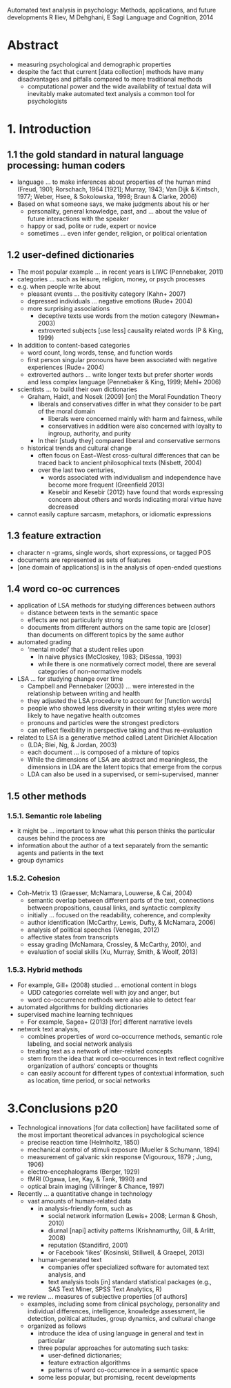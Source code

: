 Automated text analysis in psychology:
  Methods, applications, and future developments
R Iliev, M Dehghani, E Sagi
Language and Cognition, 2014

# Abstract

* measuring psychological and demographic properties
* despite the fact that current [data collection] methods have many
  disadvantages and pitfalls compared to more traditional methods
  * computational power and the wide availability of textual data will
    inevitably make automated text analysis a common tool for psychologists

# 1. Introduction

## 1.1 the gold standard in natural language processing: human coders

* language ... to make inferences about properties of the human mind
  (Freud, 1901; Rorschach, 1964 [1921]; Murray, 1943; Van Dijk & Kintsch, 1977;
  Weber, Hsee, & Sokolowska, 1998; Braun & Clarke, 2006)
* Based on what someone says, we make judgments about his or her
  * personality, general knowledge, past, and ... about the value of future
    interactions with the speaker
  * happy or sad, polite or rude, expert or novice
  * sometimes ... even infer gender, religion, or political orientation

## 1.2 user-defined dictionaries

* The most popular example ... in recent years is LIWC (Pennebaker, 2011)
* categories ... such as leisure, religion, money, or psych processes
* e.g. when people write about
  * pleasant events ... the positivity category (Kahn+ 2007)
  * depressed individuals ... negative emotions (Rude+ 2004)
  * more surprising associations
    * deceptive texts use words from the motion category (Newman+ 2003)
    * extroverted subjects [use less] causality related words (P & King, 1999)
* In addition to content-based categories
  * word count, long words, tense, and function words
  * first person singular pronouns have been associated with negative
    experiences (Rude+ 2004)
  * extroverted authors ... write longer texts but prefer shorter words and
    less complex language (Pennebaker & King, 1999; Mehl+ 2006)
* scientists ... to build their own dictionaries
  * Graham, Haidt, and Nosek (2009) [on] the Moral Foundation Theory
    * liberals and conservatives differ in
      what they consider to be part of the moral domain
      * liberals were concerned mainly with harm and fairness, while
      * conservatives in addition were also concerned with loyalty to ingroup,
        authority, and purity
    * In their [study they] compared liberal and conservative sermons
  * historical trends and cultural change
    * often focus on East−West cross-cultural differences that
      can be traced back to ancient philosophical texts (Nisbett, 2004)
    * over the last two centuries,
      * words associated with individualism and independence have become more
        frequent (Greenfield 2013)
      * Kesebir and Kesebir (2012) have found that words expressing concern
        about others and words indicating moral virtue have decreased
* cannot easily capture sarcasm, metaphors, or idiomatic expressions

## 1.3 feature extraction

* character n -grams, single words, short expressions, or tagged POS
* documents are represented as sets of features
* [one domain of applications] is in the analysis of open-ended questions

## 1.4 word co-oc currences

* application of LSA methods for studying differences between authors
  * distance between texts in the semantic space
  * effects are not particularly strong
  * documents from different authors on the same topic are [closer] than
    documents on different topics by the same author
* automated grading
  * ‘mental model’ that a student relies upon
    * In naive physics (McCloskey, 1983; DiSessa, 1993)
    * while there is one normatively correct model, there are several
      categories of non-normative models
* LSA ... for studying change over time
  * Campbell and Pennebaker (2003) ... were interested in the relationship
    between writing and health
  * they adjusted the LSA procedure to account for [function words]
  * people who showed less diversity in their writing styles were more likely
    to have negative health outcomes
  * pronouns and particles were the strongest predictors
  * can reflect flexibility in perspective taking and thus re-evaluation
* related to LSA is a generative method called Latent Dirichlet Allocation
  * (LDA; Blei, Ng, & Jordan, 2003)
  * each document ... is composed of a mixture of topics
  * While the dimensions of LSA are abstract and meaningless, the 
    dimensions in LDA are the latent topics that emerge from the corpus
  * LDA can also be used in a supervised, or semi-supervised, manner

## 1.5 other methods

### 1.5.1. Semantic role labeling

* it might be ... important to know what this person thinks the particular
  causes behind the process are
* information about the author of a text separately from the semantic agents
  and patients in the text
* group dynamics

### 1.5.2. Cohesion

* Coh-Metrix 13 (Graesser, McNamara, Louwerse, & Cai, 2004)
  * semantic overlap between different parts of the text, 
    connections between propositions, causal links, and syntactic complexity
  * initially ... focused on the readability, coherence, and complexity
  * author identification (McCarthy, Lewis, Dufty, & McNamara, 2006)
  * analysis of political speeches (Venegas, 2012)
  * affective states from transcripts
  * essay grading (McNamara, Crossley, & McCarthy, 2010), and
  * evaluation of social skills (Xu, Murray, Smith, & Woolf, 2013)

### 1.5.3. Hybrid methods

* For example, Gill+ (2008) studied ... emotional content in blogs
  * UDD categories correlate well with joy and anger, but
  * word co-occurrence methods were also able to detect fear
* automated algorithms for building dictionaries
* supervised machine learning techniques
  * For example, Sagea+ (2013) [for] different narrative levels
* network text analysis,
  * combines properties of word co-occurrence methods, semantic role labeling,
    and social network analysis
  * treating text as a network of inter-related concepts
  * stem from the idea that word co-occurrences in text reflect cognitive
    organization of authors’ concepts or thoughts
  * can easily account for different types of contextual information, such as
    location, time period, or social networks

# 3.Conclusions p20

* Technological innovations [for data collection] have facilitated some of the
  most important theoretical advances in psychological science
  * precise reaction time (Helmholtz, 1850)
  * mechanical control of stimuli exposure (Mueller & Schumann, 1894)
  * measurement of galvanic skin response (Vigouroux, 1879 ; Jung, 1906)
  * electro-encephalograms (Berger, 1929)
  * fMRI (Ogawa, Lee, Kay, & Tank, 1990) and 
  * optical brain imaging (Villringer & Chance, 1997)
* Recently ... a quantitative change in technology
  * vast amounts of human-related data
    * in analysis-friendly form, such as 
      * social network information (Lewis+ 2008; Lerman & Ghosh, 2010)
      * diurnal [napi] activity patterns (Krishnamurthy, Gill, & Arlitt, 2008)
      * reputation (Standifird, 2001)
      * or Facebook ‘likes’ (Kosinski, Stillwell, & Graepel, 2013)
    * human-generated text
      * companies offer specialized software for automated text analysis, and
      * text analysis tools [in] standard statistical packages 
        (e.g., SAS Text Miner, SPSS Text Analytics, R)
* we review ... measures of subjective properties [of authors]
  * examples, including some from clinical psychology, personality and
    individual differences, intelligence, knowledge assessment, lie detection,
    political attitudes, group dynamics, and cultural change
  * organized as follows
    * introduce the idea of using language in general and text in particular
    * three popular approaches for automating such tasks:
      * user-defined dictionaries;
      * feature extraction algorithms
      * patterns of word co-occurrence in a semantic space
    * some less popular, but promising, recent developments

